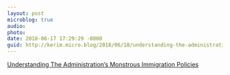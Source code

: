 ```yaml
---
layout: post
microblog: true
audio: 
photo: 
date: 2018-06-17 17:29:29 -0800
guid: http://kerim.micro.blog/2018/06/18/understanding-the-administrations.html
---
```

[Understanding The Administration’s Monstrous Immigration Policies](https://www.currentaffairs.org/2018/06/understanding-the-administrations-monstrous-immigration-policies)
